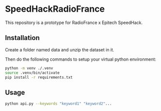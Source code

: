 # SpeedHackRadioFrance

This repository is a prototype for RadioFrance x Epitech SpeedHack.

## Installation

Create a folder named data and unzip the dataset in it.

Then do the following commands to setup your virtual python environment:

```bash
python -m venv ./.venv
source .venv/bin/activate
pip install -r requirements.txt
```

## Usage

```bash
python api.py --keywords "keyword1" "keyword2"...
```
